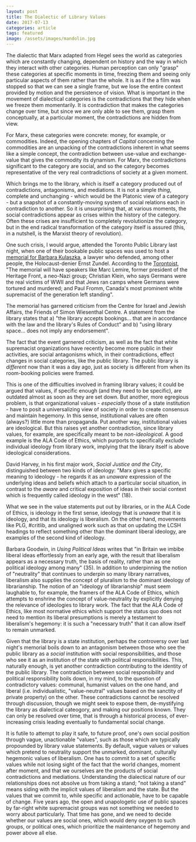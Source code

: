 ```yaml
---
layout: post
title: The Dialectic of Library Values
date: 2017-07-13
categories: article
tags: featured
image: /assets/images/mandolin.jpg
---
```


The dialectic that Marx adapted from Hegel sees the world as categories
which are constantly changing, dependent on history and the way in which
they interact with other categories. Human perception can only "grasp"
these categories at specific moments in time, freezing them and seeing
only particular aspects of them rather than the whole. It is as if the
a film was stopped so that we can see a single frame, but we lose the
entire context provided by motion and the persistence of vision. What is
important in the movement of dialectical categories is the
contradictions that they hide when we freeze them momentarily. It is
contradiction that makes the categories change over time, but since we
are only able to see them, grasp them conceptually, at a particular
moment, the contradictions are hidden from view.

For Marx, these categories were concrete: money, for example, or
commodities. Indeed, the opening chapters of *Capital* concerning the
commodities are an unpacking of the contradictions inherent in what
seems like a simple concept, the contradiction between use-value and
exchange-value that gives the commodity its dynamism. For Marx, the
contradictions significant to the category are social, and so the
category becomes representative of the very real contradictions of
society at a given moment.

Which brings me to the library, which is itself a category produced out
of contradictions, antagonisms, and mediations. It is not a simple
*thing*, complete and unchanging - which would be the Platonic view of
a category - but a snapshot of a constantly-moving system of social
relations each in contradiction to another. So it is unsurprising that,
at various moments, the social contradictions appear as crises within
the history of the category. Often these crises are insufficient to
completely revolutionize the category, but in the end radical
transformation of the category itself is assured (this, in a nutshell,
is the Marxist theory of revolution).

One such crisis, I would argue, attended the Toronto Public Library last
night, when one of their bookable public spaces was used to host a
[memorial for Barbara
Kulaszka](http://www.cbc.ca/news/canada/toronto/lawyer-memorial-library-barbara-kulaszka-1.4201302), a lawyer who defended, among other
people, the Holocaust-denier Ernst Zundel. According to the
[Torontoist](http://torontoist.com/2017/07/toronto-public-library-refusing-cancel-planned-neo-nazis-gathering/),
"The memorial will have speakers like Marc Lemire, former president of
the Heritage Front, a neo-Nazi group; Christian Klein, who says Germans
were the real victims of WWII and that Jews ran camps where Germans were
tortured and murdered; and Paul Fromm, Canada's most prominent white
supremacist of the generation left standing".

The memorial has garnered criticism from the Centre for Israel and
Jewish Affairs, the Friends of Simon Wiesenthal Centre. A statement from
the library states that a) "the library accepts bookings... that are in
accordance with the law and the library's Rules of Conduct" and b)
"using library space... does not imply any endorsement".

The fact that the event garnered criticism, as well as the fact that
white supremacist organizations have recently become more public in
their activities, are social antagonisms which, in their contradictions,
effect changes in social categories, like the public library. The public
library is *different* now than it was a day ago, just as society is
different from when its room-booking policies were framed.

This is one of the difficulties involved in framing library values; it
could be argued that values, if specific enough (and they need to be
specific), are outdated almost as soon as they are set down. But
another, more egregious problem, is that organizational values -
*especially* those of a state institution - have to posit a
universalizing view of society in order to create consensus and maintain
hegemony. In this sense, institutional values are often (always?) little
more than propaganda. Put another way, institutional values are
ideological. But this raises yet another contradiction, since library
values, for example, are specifically meant to be *non-ideological*. A
good example is the ALA Code of Ethics, which purports to specifically
exclude individual ideology from library work, implying that the library
itself is above ideological considerations.

David Harvey, in his first major work, *Social Justice and the City*,
distinguished between two kinds of ideology: "Marx gives a specific
meaning to ideology - he regards it as an *unaware* expression of the
underlying ideas and beliefs which attach to a particular social
situation, in contrast to the *aware* and critical exposition of ideas
in their social context which is frequently called ideology in the west"
(18).

What we see in the value statements put out by libraries, or in the ALA
Code of Ethics, is ideology in the first sense, ideology that is
*unaware* that it is ideology, and that its ideology is liberalism. On
the other hand, movements like PLG, #critlib, and unaligned work such as
that on updating the LCSH headings to reflect something other than the
dominant liberal ideology, are examples of the second kind of ideology.

Barbara Goodwin, in *Using Political Ideas* writes that "in Britain we
imbibe liberal ideas effortlessly from an early age, with the result
that liberalism appears as a necessary truth, the basis of reality,
rather than as one political ideology among many" (35). In addition to
underpinning the notion of "neutrality" that continues to underpin so
many library narratives, liberalism also supplies the concept of
pluralism to the dominant ideology of librarianship. The notion of an
"ideology of librarianship" must seem laughable to, for example, the
framers of the ALA Code of Ethics, which attempts to enshrine the
concept of value-neutrality by explicitly denying the relevance of
ideologies to library work. The fact that the ALA Code of Ethics, like
most normative ethics which support the status quo does not need to
mention its liberal presumptions is merely a testament to liberalism's
hegemony: it is such a "necessary truth" that it can allow itself to
remain unmarked.

Given that the library is a state institution, perhaps the controversy
over last night's memorial boils down to an antagonism between those who
see the public library as a *social* institution with social
responsibilities, and those who see it as an institution of the state
with political responsibilities. This, naturally enough, is yet another
contradiction contributing to the identity of the public library. The
contradiction between social responsibility and political responsibility
boils down, in my mind, to the question of contradictory values: communal, humanist
values on the one hand, and liberal (i.e. individualistic,
"value-neutral" values based on the sanctity of private property) on the
other. These contradictions cannot be resolved through discussion,
though we might seek to expose them, de-mystifying the library as
dialectical cateogory, and making our positions known. They can only be
resolved over time, that is through a historical process, of
ever-increasing crisis leading eventually to fundamental social change.

It is futile to attempt to play it safe, to future proof, one's own
social position through vague, unactionable "values", such as those
which are typically propounded by library value statements. By
default, vague values or values which pretend to neutrality support the
unmarked, dominant, culturally hegemonic values of liberalism. One has
to commit to a set of specific values while not losing sight of the fact
that the world changes, moment after moment, and that we ourselves are
the products of social contradictions and mediations. Understanding the
dialectical nature of our relationships does not absolve us from taking
a stand; "not taking a stand" means siding with the implicit values of
liberalism and the state. But the values that we commit to, while specific and
actionable, have to be capable of change. Five years ago, the open and
unapologetic use of public spaces by far-right white supremacist groups
was not something we needed to worry about particularly. That time has
gone, and we need to decide whether our values are social ones, which
would deny oxygen to such groups, or political ones, which prioritize
the maintenance of hegemony and power above all else.
